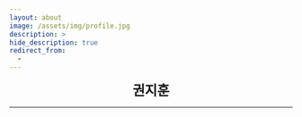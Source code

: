 ```yaml
---
layout: about
image: /assets/img/profile.jpg
description: >
hide_description: true
redirect_from:
  -
---
```


<center>
<span style=
"font-size:170%;
font-weight:bold">
권지훈
</span>
</center>

<!--author-->

---
